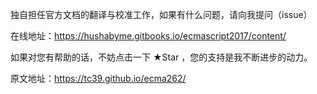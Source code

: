 独自担任官方文档的翻译与校准工作，如果有什么问题，请向我提问（issue）
 
在线地址：https://hushabyme.gitbooks.io/ecmascript2017/content/

如果对您有帮助的话，不妨点击一下 ★Star ，您的支持是我不断进步的动力。
 
原文地址：https://tc39.github.io/ecma262/
